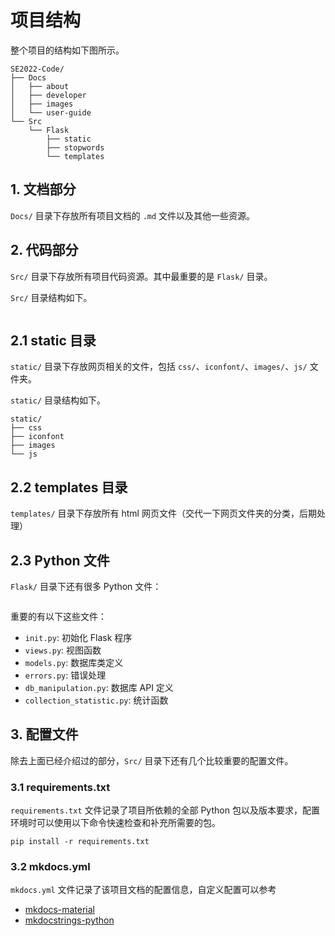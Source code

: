 # 项目结构

整个项目的结构如下图所示。

```
SE2022-Code/
├── Docs
│   ├── about
│   ├── developer
│   ├── images
│   └── user-guide
└── Src
    └── Flask
        ├── static
        ├── stopwords
        └── templates
```

## 1. 文档部分

`Docs/` 目录下存放所有项目文档的 `.md` 文件以及其他一些资源。

## 2. 代码部分

`Src/` 目录下存放所有项目代码资源。其中最重要的是 `Flask/` 目录。

`Src/` 目录结构如下。

```

```

## 2.1 static 目录

`static/` 目录下存放网页相关的文件，包括 `css/`、`iconfont/`、`images/`、`js/` 文件夹。

`static/` 目录结构如下。

```
static/
├── css
├── iconfont
├── images
└── js
```

## 2.2 templates 目录

`templates/` 目录下存放所有 html 网页文件（交代一下网页文件夹的分类，后期处理）

## 2.3 Python 文件

`Flask/` 目录下还有很多 Python 文件：

```

```

重要的有以下这些文件：

- `init.py`: 初始化 Flask 程序
- `views.py`: 视图函数
- `models.py`: 数据库类定义
- `errors.py`: 错误处理
- `db_manipulation.py`: 数据库 API 定义
- `collection_statistic.py`: 统计函数

## 3. 配置文件

除去上面已经介绍过的部分，`Src/` 目录下还有几个比较重要的配置文件。

### 3.1 requirements.txt

`requirements.txt` 文件记录了项目所依赖的全部 Python 包以及版本要求，配置环境时可以使用以下命令快速检查和补充所需要的包。

```shell
pip install -r requirements.txt
```

### 3.2 mkdocs.yml

`mkdocs.yml` 文件记录了该项目文档的配置信息，自定义配置可以参考

- [mkdocs-material](https://squidfunk.github.io/mkdocs-material/reference/)
- [mkdocstrings-python](https://mkdocstrings.github.io/python/)
